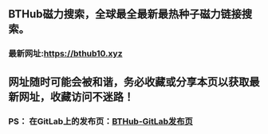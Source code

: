 ## **BTHub磁力搜索，全球最全最新最热种子磁力链接搜索。**
### 最新网址:<a href="https://bthub10.xyz" target="_blank">https://bthub10.xyz</a>
## 网址随时可能会被和谐，务必收藏或分享本页以获取最新网址，收藏访问不迷路！

### PS： 在GitLab上的发布页：[**BTHub-GitLab发布页**](https://gitlab.com/fwonggh/Bthub/-/blob/master/README.md)
     


